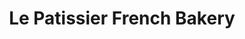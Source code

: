 ---
title: "Le Patissier French Bakery"
url: /corvallis/le-patissier-french-bakery/
shop: Bäckerei
---